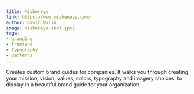 ```yaml
---
title: Misheneye
link: https://www.misheneye.com/
author: Gavin Walsh
image: misheneye-shot.jpeg
tags:
- branding
- frontend
- typography
- patterns
---
```


Creates custom brand guides for companies. It walks you through creating your mission, vision, values, colors, typography and imagery choices, to display in a beautiful brand guide for your organization.
